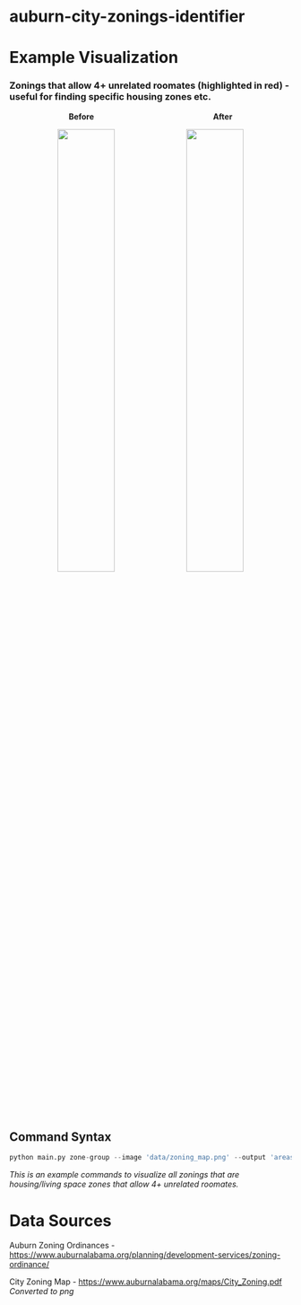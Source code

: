 # auburn-city-zonings-identifier

# Example Visualization 

### Zonings that allow 4+ unrelated roomates (highlighted in red) - useful for finding specific housing zones etc.

<p align="center">
  <strong>Before</strong> &nbsp;&nbsp;&nbsp;&nbsp;&nbsp;&nbsp;&nbsp;&nbsp;&nbsp;&nbsp;&nbsp;&nbsp;&nbsp;&nbsp;&nbsp;&nbsp;&nbsp;&nbsp;&nbsp;&nbsp;&nbsp;&nbsp;&nbsp;&nbsp;&nbsp;&nbsp;&nbsp;&nbsp;&nbsp;&nbsp;&nbsp;&nbsp;&nbsp;&nbsp;&nbsp;&nbsp;&nbsp;&nbsp;&nbsp;&nbsp;&nbsp;&nbsp;&nbsp;&nbsp;&nbsp;&nbsp;&nbsp;&nbsp;&nbsp;&nbsp;&nbsp;&nbsp;
  <strong>After</strong>
</p>
<p align="center">
  <img src="data/zoning_map.png" width="45%" />
  <img src="data/preview.png" width="45%" />
</p>



## Command Syntax

```python
python main.py zone-group --image 'data/zoning_map.png' --output 'areas_allowing_4_unrelated.png' --zones MDRD CRD-E CRD-S CRD-U CRD-W CDD NRD RDD UC UN-E UN-S UN-W R --replacement '#0096FF'
```

*This is an example commands to visualize all zonings that are housing/living space zones that allow 4+ unrelated roomates.*

# Data Sources

Auburn Zoning Ordinances - https://www.auburnalabama.org/planning/development-services/zoning-ordinance/

City Zoning Map - https://www.auburnalabama.org/maps/City_Zoning.pdf 
*Converted to png*
